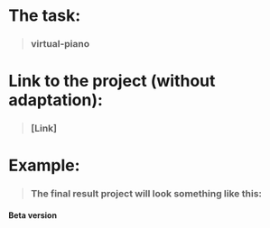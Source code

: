 # The task:
> ### virtual-piano
# Link to the project (without adaptation):
> ### [Link]
# Example:
> ### The final result project will look something like this:
#### Beta version